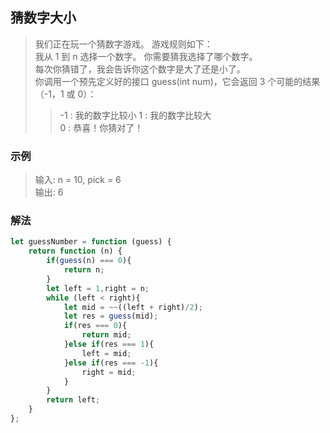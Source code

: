 
## 猜数字大小
> 我们正在玩一个猜数字游戏。 游戏规则如下：     
> 我从 1 到 n 选择一个数字。 你需要猜我选择了哪个数字。        
> 每次你猜错了，我会告诉你这个数字是大了还是小了。      
> 你调用一个预先定义好的接口 guess(int num)，它会返回 3 个可能的结果（-1，1 或 0）：
>> -1 : 我的数字比较小
>>  1 : 我的数字比较大     
>> 0 : 恭喜！你猜对了！


### 示例 
> 输入: n = 10, pick = 6      
> 输出: 6     

### 解法
```javascript 1.8
let guessNumber = function (guess) {
    return function (n) {
        if(guess(n) === 0){
            return n;
        }
        let left = 1,right = n;
        while (left < right){
            let mid = ~~((left + right)/2);
            let res = guess(mid);
            if(res === 0){
                return mid;
            }else if(res === 1){
                left = mid;
            }else if(res === -1){
                right = mid;
            }
        }
        return left;
    }
};
```
